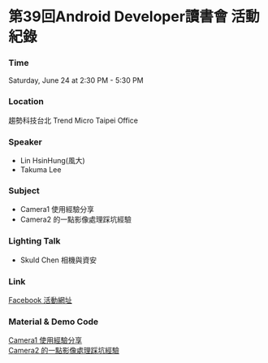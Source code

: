 # 第39回Android Developer讀書會 活動紀錄

### Time

Saturday, June 24 at 2:30 PM - 5:30 PM

### Location

趨勢科技台北 Trend Micro Taipei Office

### Speaker
- Lin HsinHung(風大)
- Takuma Lee

### Subject
- Camera1 使用經驗分享
- Camera2 的一點影像處理踩坑經驗

### Lighting Talk
- Skuld Chen 相機與資安

### Link

[Facebook 活動網址](https://www.facebook.com/events/321570098259811/)

### Material & Demo Code
[Camera1 使用經驗分享](https://www.slideshare.net/gn00540683/camera-1-77232932) <br>
[Camera2 的一點影像處理踩坑經驗](https://www.slideshare.net/vmgsahm1/android-camera2)